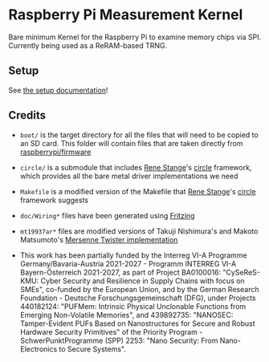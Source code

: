# Raspberry Pi Measurement Kernel

Bare minimum Kernel for the Raspberry Pi to examine memory chips via SPI. Currently being used as a ReRAM-based TRNG.

## Setup

See [the setup documentation](doc/Setup.md)!

<!--# Citing

The BibTeX snippet below is the recommended way to cite this project.

Further research on the TRNG itself has been made in several works. Many of them can be found [here](https://nmexis.me/#research-and-publications) (along with [BibTeX code](https://femtopedia.de/research/) to cite them).

```BibTeX
TODO
```-->

## Credits

- `boot/` is the target directory for all the files that will need to be copied to an SD card. This folder will contain files that are taken directly from [raspberrypi/firmware](https://github.com/raspberrypi/firmware)

- `circle/` is a submodule that includes [Rene Stange](https://github.com/rsta2)'s [circle](https://github.com/rsta2/circle) framework, which provides all the bare metal driver implementations we need
- `Makefile` is a modified version of the Makefile that [Rene Stange](https://github.com/rsta2)'s [circle](https://github.com/rsta2/circle) framework suggests
- `doc/Wiring*` files have been generated using [Fritzing](https://fritzing.org/)
- `mt19937ar*` files are modified versions of Takuji Nishimura's and Makoto Matsumoto's [Mersenne Twister implementation](http://www.math.sci.hiroshima-u.ac.jp/m-mat/MT/MT2002/emt19937ar.html)
- This work has been partially funded by the Interreg VI-A Programme Germany/Bavaria-Austria 2021-2027 - Programm INTERREG VI-A Bayern-Österreich 2021-2027, as part of Project BA0100016: "CySeReS-KMU: Cyber Security and Resilience in Supply Chains with focus on SMEs", co-funded by the European Union, and by the German Research Foundation - Deutsche Forschungsgemeinschaft (DFG), under Projects 440182124: "PUFMem: Intrinsic Physical Unclonable Functions from Emerging Non-Volatile Memories", and 439892735: "NANOSEC: Tamper-Evident PUFs Based on Nanostructures for Secure and Robust Hardware Security Primitives" of the Priority Program - SchwerPunktProgramme (SPP) 2253: "Nano Security: From Nano-Electronics to Secure Systems".
